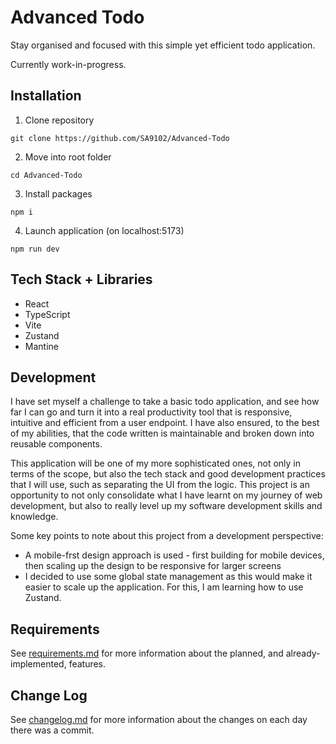 # Advanced Todo

Stay organised and focused with this simple yet efficient todo application.

Currently work-in-progress.

## Installation

1. Clone repository

```
git clone https://github.com/SA9102/Advanced-Todo
```

2. Move into root folder

```
cd Advanced-Todo
```

3. Install packages

```
npm i
```

4. Launch application (on localhost:5173)

```
npm run dev
```

## Tech Stack + Libraries

- React
- TypeScript
- Vite
- Zustand
- Mantine

## Development

I have set myself a challenge to take a basic todo application, and see how far I can go and turn it into a real productivity tool that is responsive, intuitive and efficient from a user endpoint. I have also ensured, to the best of my abilities, that the code written is maintainable and broken down into reusable components.

This application will be one of my more sophisticated ones, not only in terms of the scope, but also the tech stack and good development practices that I will use, such as separating the UI from the logic. This project is an opportunity to not only consolidate what I have learnt on my journey of web development, but also to really level up my software development skills and knowledge.

Some key points to note about this project from a development perspective:

- A mobile-frst design approach is used - first building for mobile devices, then scaling up the design to be responsive for larger screens
- I decided to use some global state management as this would make it easier to scale up the application. For this, I am learning how to use Zustand.

## Requirements

See [requirements.md](requirements.md) for more information about the planned, and already-implemented, features.

## Change Log

See [changelog.md](changelog.md) for more information about the changes on each day there was a commit.